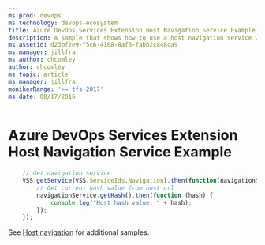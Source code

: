 ```yaml
---
ms.prod: devops
ms.technology: devops-ecosystem
title: Azure DevOps Services Extension Host Navigation Service Example
description: A sample that shows how to use a host navigation service with an Azure DevOps Services extension
ms.assetid: d23bf2e9-f5c6-4108-8af5-fab62c848ca9
ms.manager: jillfra
ms.author: chcomley
author: chcomley
ms.topic: article
ms.manager: jillfra
monikerRange: '>= tfs-2017'
ms.date: 08/17/2016
---
```


# Azure DevOps Services Extension Host Navigation Service Example

```js
    // Get navigation service
    VSS.getService(VSS.ServiceIds.Navigation).then(function(navigationService) {
        // Get current hash value from host url
        navigationService.getHash().then(function (hash) {
            console.log("Host hash value: " + hash);                        
        });
    });
```
See [Host navigation](../../../../develop/host-navigation.md) for additional samples.